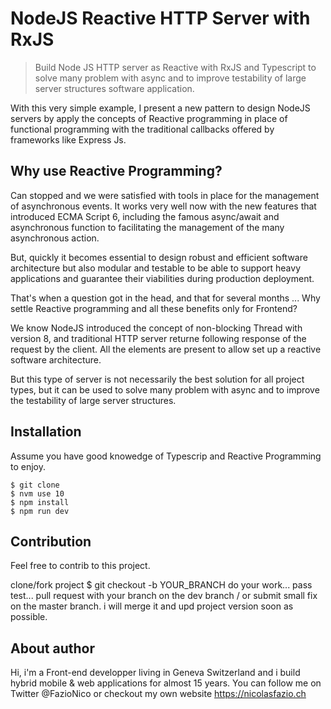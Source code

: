 # NodeJS Reactive HTTP Server with RxJS
> Build Node JS HTTP server as Reactive with RxJS and Typescript to solve many problem with async and to improve testability of large server structures software application.

With this very simple example, I present a new pattern to design NodeJS servers by apply the concepts of Reactive programming in place of functional programming with the traditional callbacks offered by frameworks like Express Js.

## Why use Reactive Programming?
Can stopped and we were satisfied with tools in place for the management of asynchronous events. It works very well now with the new features that introduced ECMA Script 6, including the famous async/await and asynchronous function to facilitating the management of the many asynchronous action.

But, quickly it becomes essential to design robust and efficient software architecture but also modular and testable to be able to support heavy applications and guarantee their viabilities during production deployment.

That's when a question got in the head, and that for several months ... Why settle Reactive programming and all these benefits only for Frontend?

We know NodeJS introduced the concept of non-blocking Thread with version 8, and traditional HTTP server returne following response of the request by the client. All the elements are present to allow set up a reactive software architecture. 

But this type of server is not necessarily the best solution for all project types, but it can be used to solve many problem with async and to improve the testability of large server structures.

## Installation
Assume you have good knowedge of Typescrip and Reactive Programming to enjoy.

```
$ git clone
$ nvm use 10
$ npm install
$ npm run dev
```

## Contribution
Feel free to contrib to this project.

clone/fork project
$ git checkout -b YOUR_BRANCH
do your work...
pass test...
pull request with your branch on the dev branch / or submit small fix on the master branch.
i will merge it and upd project version soon as possible.


## About author
Hi, i'm a Front-end developper living in Geneva Switzerland and i build hybrid mobile & web applications for almost 15 years. You can follow me on Twitter @FazioNico or checkout my own website https://nicolasfazio.ch






